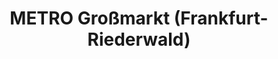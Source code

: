 ---
title: "METRO Großmarkt (Frankfurt-Riederwald)"
url: /frankfurt-am-main/metro-grossmarkt-frankfurt-riederwald/
shop: Großhandel
---